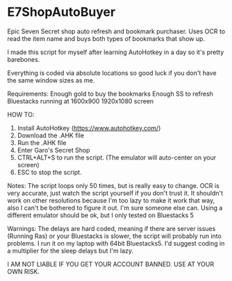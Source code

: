 # E7ShopAutoBuyer

Epic Seven Secret shop auto refresh and bookmark purchaser. Uses OCR to read the item name and buys both types of bookmarks that show up. 

I made this script for myself after learning AutoHotkey in a day so it's pretty barebones.

Everything is coded via absolute locations so good luck if you don't have the same window sizes as me.

Requirements:
Enough gold to buy the bookmarks
Enough SS to refresh
Bluestacks running at 1600x900
1920x1080 screen

HOW TO:
1. Install AutoHotkey (https://www.autohotkey.com/)
2. Download the .AHK file
3. Run the .AHK file
4. Enter Garo's Secret Shop
5. CTRL+ALT+S to run the script. (The emulator will auto-center on your screen)
6. ESC to stop the script.

Notes:
The script loops only 50 times, but is really easy to change.
OCR is very accurate, just watch the script yourself if you don't trust it.
It shouldn't work on other resolutions because I'm too lazy to make it work that way, also I can't be bothered to figure it out. I'm sure someone else can.
Using a different emulator should be ok, but I only tested on Bluestacks 5

Warnings:
The delays are hard coded, meaning if there are server issues (Running Ras) or your Bluestacks is slower, the script will probably run into problems. I run it on my laptop with 64bit Bluestacks5. I'd suggest coding in a multiplier for the sleep delays but I'm lazy.

I AM NOT LIABLE IF YOU GET YOUR ACCOUNT BANNED. USE AT YOUR OWN RISK.
